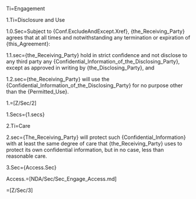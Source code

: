 Ti=Engagement

1.Ti=Disclosure and Use

1.0.Sec=Subject to {Conf.ExcludeAndExcept.Xref}, {the_Receiving_Party} agrees that at all times and notwithstanding any termination or expiration of {this_Agreement}:

1.1.sec={the_Receiving_Party} hold in strict confidence and not disclose to any third party any {Confidential_Information_of_the_Disclosing_Party}, except as approved in writing by {the_Disclosing_Party}, and 

1.2.sec={the_Receiving_Party} will use the {Confidential_Information_of_the_Disclosing_Party} for no purpose other than the {Permitted_Use}.

1.=[Z/Sec/2]

1.Secs={1.secs}

2.Ti=Care

2.sec={The_Receiving_Party} will protect such {Confidential_Information} with at least the same degree of care that {the_Receiving_Party} uses to protect its own confidential information, but in no case, less than reasonable care. 

3.Sec={Access.Sec}

Access.=[NDA/Sec/Sec_Engage_Access.md]

=[Z/Sec/3]